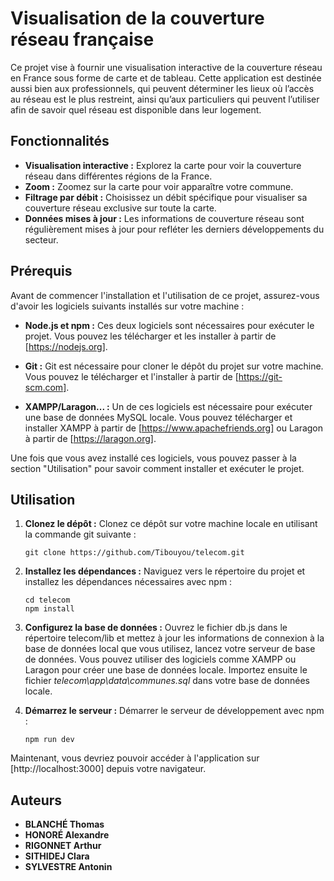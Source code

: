 
# Visualisation de la couverture réseau française

Ce projet vise à fournir une visualisation interactive de la couverture réseau en France sous forme de carte et de tableau. 
Cette application est destinée aussi bien aux professionnels, qui peuvent déterminer les lieux où l’accès au réseau est le plus restreint, ainsi qu’aux particuliers qui peuvent l’utiliser afin de savoir quel réseau est disponible dans leur logement.


## Fonctionnalités

- **Visualisation interactive :** Explorez la carte pour voir la couverture réseau dans différentes régions de la France.
- **Zoom :** Zoomez sur la carte pour voir apparaître votre commune. 
- **Filtrage par débit :** Choisissez un débit spécifique pour visualiser sa couverture réseau exclusive sur toute la carte. 
- **Données mises à jour :** Les informations de couverture réseau sont régulièrement mises à jour pour refléter les derniers développements du secteur.


## Prérequis

Avant de commencer l'installation et l'utilisation de ce projet, assurez-vous d'avoir les logiciels suivants installés sur votre machine :

- **Node.js et npm :** Ces deux logiciels sont nécessaires pour exécuter le projet. Vous pouvez les télécharger et les installer à partir de [https://nodejs.org].

- **Git :** Git est nécessaire pour cloner le dépôt du projet sur votre machine. Vous pouvez le télécharger et l'installer à partir de [https://git-scm.com].

- **XAMPP/Laragon... :** Un de ces logiciels est nécessaire pour exécuter une base de données MySQL locale. Vous pouvez télécharger et installer XAMPP à partir de [https://www.apachefriends.org] ou Laragon à partir de [https://laragon.org].

Une fois que vous avez installé ces logiciels, vous pouvez passer à la section "Utilisation" pour savoir comment installer et exécuter le projet.


## Utilisation


1. **Clonez le dépôt :** Clonez ce dépôt sur votre machine locale en utilisant la commande git suivante :

    ```
    git clone https://github.com/Tibouyou/telecom.git
    ```

2. **Installez les dépendances :** Naviguez vers le répertoire du projet et installez les dépendances nécessaires avec npm :
    
    ```
    cd telecom
    npm install
    ```

3. **Configurez la base de données :** Ouvrez le fichier db.js dans le répertoire telecom/lib et mettez à jour les informations de connexion à la base de données local que vous utilisez, lancez votre serveur de base de données. Vous pouvez utiliser des logiciels comme XAMPP ou Laragon pour créer une base de données locale. Importez ensuite le fichier *telecom\app\data\communes.sql* dans votre base de données locale.

4. **Démarrez le serveur :** Démarrer le serveur de développement avec npm :
    
    ```
    npm run dev
    ```

Maintenant, vous devriez pouvoir accéder à l'application sur [http://localhost:3000] depuis votre navigateur.


## Auteurs

- **BLANCHÉ Thomas**
- **HONORÉ Alexandre**
- **RIGONNET Arthur**
- **SITHIDEJ Clara**
- **SYLVESTRE Antonin**
